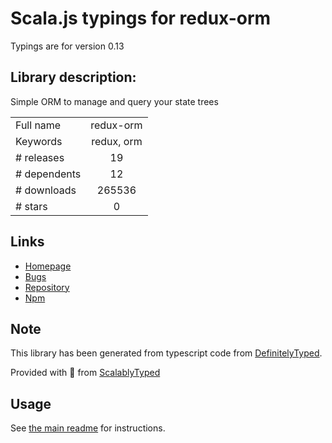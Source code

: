 
# Scala.js typings for redux-orm

Typings are for version 0.13

## Library description:
Simple ORM to manage and query your state trees

|                    |                 |
| ------------------ | :-------------: |
| Full name          | redux-orm |
| Keywords           | redux, orm |
| # releases         | 19 |
| # dependents       | 12 |
| # downloads        | 265536 |
| # stars            | 0 |

## Links
- [Homepage](https://redux-orm.github.io/redux-orm)
- [Bugs](https://github.com/redux-orm/redux-orm/issues)
- [Repository](https://github.com/redux-orm/redux-orm)
- [Npm](https://www.npmjs.com/package/redux-orm)
    


## Note
This library has been generated from typescript code from [DefinitelyTyped](https://definitelytyped.org).

Provided with :purple_heart: from [ScalablyTyped](https://github.com/oyvindberg/ScalablyTyped)

## Usage
See [the main readme](../../readme.md) for instructions.


